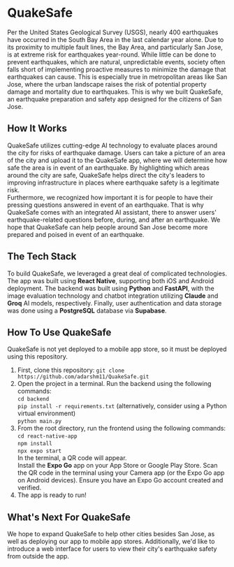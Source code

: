 # QuakeSafe
Per the United States Geological Survey (USGS), nearly 400 earthquakes have occurred in the South Bay Area in the last calendar year alone. Due to its proximity to multiple fault lines, the Bay Area, and particularly San Jose, is at extreme risk for earthquakes year-round. While little can be done to prevent earthquakes, which are natural, unpredictable events, society often falls short of implementing proactive measures to minimize the damage that earthquakes can cause. This is especially true in metropolitan areas like San Jose, where the urban landscape raises the risk of potential property damage and mortality due to earthquakes. This is why we built QuakeSafe, an earthquake preparation and safety app designed for the citizens of San Jose.  
## How It Works
QuakeSafe utilizes cutting-edge AI technology to evaluate places around the city for risks of earthquake damage. Users can take a picture of an area of the city and upload it to the QuakeSafe app, where we will determine how safe the area is in event of an earthquake. By highlighting which areas around the city are safe, QuakeSafe helps direct the city's leaders to improving infrastructure in places where earthquake safety is a legitimate risk.  
Furthermore, we recognized how important it is for people to have their pressing questions answered in event of an earthquake. That is why QuakeSafe comes with an integrated AI assistant, there to answer users' earthquake-related questions before, during, and after an earthquake. We hope that QuakeSafe can help people around San Jose become more prepared and poised in event of an earthquake. 
## The Tech Stack
To build QuakeSafe, we leveraged a great deal of complicated technologies. The app was built using **React Native**, supporting both iOS and Android deployment. The backend was built using **Python** and **FastAPI**, with the image evaluation technology and chatbot integration utilizing **Claude** and **Groq** AI models, respectively. Finally, user authentication and data storage was done using a **PostgreSQL** database via **Supabase**.  
## How To Use QuakeSafe
QuakeSafe is not yet deployed to a mobile app store, so it must be deployed using this repository. 
1. First, clone this repository: `git clone https://github.com/adarshm11/QuakeSafe.git`
2. Open the project in a terminal. Run the backend using the following commands:  
`cd backend`  
`pip install -r requirements.txt` (alternatively, consider using a Python virtual environment)  
`python main.py`  
3. From the root directory, run the frontend using the following commands:   
`cd react-native-app`  
`npm install`  
`npx expo start`  
In the terminal, a QR code will appear.  
Install the **Expo Go** app on your App Store or Google Play Store. Scan the QR code in the terminal using your Camera app (or the Expo Go app on Android devices). Ensure you have an Expo Go account created and verified.  
4. The app is ready to run!
## What's Next For QuakeSafe
We hope to expand QuakeSafe to help other cities besides San Jose, as well as deploying our app to mobile app stores. Additionally, we'd like to introduce a web interface for users to view their city's earthquake safety from outside the app.
